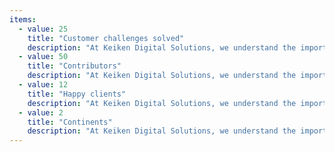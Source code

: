 ```yaml
---
items:
  - value: 25
    title: "Customer challenges solved"
    description: "At Keiken Digital Solutions, we understand the importance of staying ahead of the curve in an ever-evolving digital landscape."
  - value: 50
    title: "Contributors"
    description: "At Keiken Digital Solutions, we understand the importance of staying ahead of the curve in an ever-evolving digital landscape."
  - value: 12
    title: "Happy clients"
    description: "At Keiken Digital Solutions, we understand the importance of staying ahead of the curve in an ever-evolving digital landscape."
  - value: 2
    title: "Continents"
    description: "At Keiken Digital Solutions, we understand the importance of staying ahead of the curve in an ever-evolving digital landscape."
---
```

